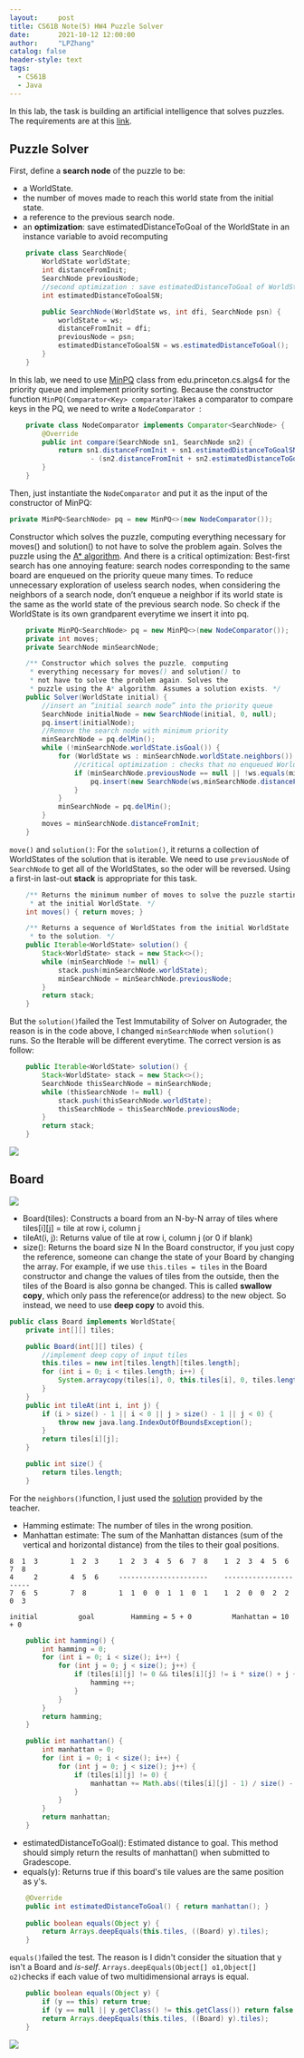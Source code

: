 ```yaml
---
layout:     post
title: CS61B Note(5) HW4 Puzzle Solver
date:       2021-10-12 12:00:00
author:     "LPZhang"
catalog: false
header-style: text
tags: 
  - CS61B
  - Java
---
```


In this lab, the task is building an artificial intelligence that solves puzzles. The requirements are at this [link](https://sp18.datastructur.es/materials/hw/hw4/hw4).
## Puzzle Solver
First, define a **search node** of the puzzle to be:
- a WorldState.
- the number of moves made to reach this world state from the initial state.
- a reference to the previous search node.
- an **optimization**: save estimatedDistanceToGoal of the WorldState in an instance variable to avoid recomputing
```java
    private class SearchNode{
        WorldState worldState;
        int distanceFromInit;
        SearchNode previousNode;
        //second optimization : save estimatedDistanceToGoal of WorldState in an instance variable
        int estimatedDistanceToGoalSN;

        public SearchNode(WorldState ws, int dfi, SearchNode psn) {
            worldState = ws;
            distanceFromInit = dfi;
            previousNode = psn;
            estimatedDistanceToGoalSN = ws.estimatedDistanceToGoal();
        }
    }
```
In this lab, we need to use [MinPQ](https://algs4.cs.princeton.edu/code/javadoc/edu/princeton/cs/algs4/MinPQ.html) class from edu.princeton.cs.algs4 for the priority queue and implement priority sorting. Because the constructor function `MinPQ(Comparator<Key> comparator)`takes a comparator to compare keys in the PQ, we need to write a `NodeComparator `:
```java
    private class NodeComparator implements Comparator<SearchNode> {
        @Override
        public int compare(SearchNode sn1, SearchNode sn2) {
            return sn1.distanceFromInit + sn1.estimatedDistanceToGoalSN
                    - (sn2.distanceFromInit + sn2.estimatedDistanceToGoalSN);
        }
    }
```
Then, just instantiate the `NodeComparator` and put it as the input of the constructor of MinPQ:
```java
private MinPQ<SearchNode> pq = new MinPQ<>(new NodeComparator());
```
Constructor which solves the puzzle, computing everything necessary for moves() and solution() to not have to solve the problem again. Solves the puzzle using the [A* algorithm](https://en.wikipedia.org/wiki/A*_search_algorithm).
And there is a critical optimization: Best-first search has one annoying feature: search nodes corresponding to the same board are enqueued on the priority queue many times. To reduce unnecessary exploration of useless search nodes, when considering the neighbors of a search node, don’t enqueue a neighbor if its world state is the same as the world state of the previous search node. So check if the WorldState is its own grandparent everytime we insert it into pq.
```java
    private MinPQ<SearchNode> pq = new MinPQ<>(new NodeComparator());
    private int moves;
    private SearchNode minSearchNode;

    /** Constructor which solves the puzzle, computing
     * everything necessary for moves() and solution() to
     * not have to solve the problem again. Solves the
     * puzzle using the A* algorithm. Assumes a solution exists. */
    public Solver(WorldState initial) {
        //insert an “initial search node” into the priority queue
        SearchNode initialNode = new SearchNode(initial, 0, null);
        pq.insert(initialNode);
        //Remove the search node with minimum priority
        minSearchNode = pq.delMin();
        while (!minSearchNode.worldState.isGoal()) {
            for (WorldState ws : minSearchNode.worldState.neighbors()) {
                //critical optimization : checks that no enqueued WorldState is its own grandparent
                if (minSearchNode.previousNode == null || !ws.equals(minSearchNode.previousNode.worldState)) {
                    pq.insert(new SearchNode(ws,minSearchNode.distanceFromInit + 1, minSearchNode));
                }
            }
            minSearchNode = pq.delMin();
        }
        moves = minSearchNode.distanceFromInit;
    }
```
`move()` and `solution()`:
For the `solution()`, it returns a collection of WorldStates of the solution that is iterable. We need to use `previousNode` of `SearchNode` to get all of the WorldStates, so the oder will be reversed. Using a first-in last-out **stack** is appropriate for this task.
```java
    /** Returns the minimum number of moves to solve the puzzle starting
     * at the initial WorldState. */
    int moves() { return moves; }

    /** Returns a sequence of WorldStates from the initial WorldState
     * to the solution. */
    public Iterable<WorldState> solution() {
        Stack<WorldState> stack = new Stack<>();
        while (minSearchNode != null) {
            stack.push(minSearchNode.worldState);
            minSearchNode = minSearchNode.previousNode;
        }
        return stack;
    }
```
But the `solution()`failed the Test Immutability of Solver on Autograder, the reason is in the code above, I changed `minSearchNode` when `solution()` runs. So the Iterable will be different everytime. The correct version is as follow:
```java
    public Iterable<WorldState> solution() {
        Stack<WorldState> stack = new Stack<>();
        SearchNode thisSearchNode = minSearchNode;
        while (thisSearchNode != null) {
            stack.push(thisSearchNode.worldState);
            thisSearchNode = thisSearchNode.previousNode;
        }
        return stack;
    }
```
![](https://github.com/Ramer42/Ramer42.github.io/blob/master/img/in-post/2021-10-13-CS61B-HW4/img-1.jpg?raw=true)

## Board
![](https://sp18.datastructur.es/materials/hw/hw4/images/8puzzle-game-tree.png)
- Board(tiles): Constructs a board from an N-by-N array of tiles where
              tiles[i][j] = tile at row i, column j
- tileAt(i, j): Returns value of tile at row i, column j (or 0 if blank)
- size(): Returns the board size N
In the Board constructor, if you just copy the reference, someone can change the state of your Board by changing the array. For example, if we use `this.tiles = tiles` in the Board constructor and change the values of tiles from the outside, then the tiles of the Board is also gonna be changed. This is called **swallow copy**, which only pass the reference(or address) to the new object. So instead, we need to use **deep copy** to avoid this.
```java
public class Board implements WorldState{
    private int[][] tiles;

    public Board(int[][] tiles) {
        //implement deep copy of input tiles
        this.tiles = new int[tiles.length][tiles.length];
        for (int i = 0; i < tiles.length; i++) {
            System.arraycopy(tiles[i], 0, this.tiles[i], 0, tiles.length);
        }
    }
    public int tileAt(int i, int j) {
        if (i > size() - 1 || i < 0 || j > size() - 1 || j < 0) {
            throw new java.lang.IndexOutOfBoundsException();
        }
        return tiles[i][j];
    }

    public int size() {
        return tiles.length;
    }
```
For the `neighbors()`function, I just used the [solution](http://joshh.ug/neighbors.html) provided by the teacher.

- Hamming estimate: The number of tiles in the wrong position.
- Manhattan estimate: The sum of the Manhattan distances (sum of the vertical and horizontal distance) from the tiles to their goal positions.
```
8  1  3        1  2  3     1  2  3  4  5  6  7  8    1  2  3  4  5  6  7  8
4     2        4  5  6     ----------------------    ----------------------
7  6  5        7  8        1  1  0  0  1  1  0  1    1  2  0  0  2  2  0  3

initial          goal         Hamming = 5 + 0          Manhattan = 10 + 0
```
```java
    public int hamming() {
        int hamming = 0;
        for (int i = 0; i < size(); i++) {
            for (int j = 0; j < size(); j++) {
                if (tiles[i][j] != 0 && tiles[i][j] != i * size() + j + 1) {
                    hamming ++;
                }
            }
        }
        return hamming;
    }

    public int manhattan() {
        int manhattan = 0;
        for (int i = 0; i < size(); i++) {
            for (int j = 0; j < size(); j++) {
                if (tiles[i][j] != 0) {
                    manhattan += Math.abs((tiles[i][j] - 1) / size() - i) + Math.abs((tiles[i][j] - 1) % size() - j);
                }
            }
        }
        return manhattan;
    }
```
- estimatedDistanceToGoal(): Estimated distance to goal. This method should simply return the results of manhattan() when submitted to Gradescope.
- equals(y): Returns true if this board's tile values are the same position as y's.
```java
    @Override
    public int estimatedDistanceToGoal() { return manhattan(); }
	
    public boolean equals(Object y) {
        return Arrays.deepEquals(this.tiles, ((Board) y).tiles);
    }
```
`equals()`failed the test. The reason is I didn't consider the situation that y isn't a Board and *is-self*. `Arrays.deepEquals(Object[] o1,Object[] o2)`checks if each value of two multidimensional arrays is equal.
```java
    public boolean equals(Object y) {
        if (y == this) return true;
        if (y == null || y.getClass() != this.getClass()) return false;
        return Arrays.deepEquals(this.tiles, ((Board) y).tiles);
    }
```
![](https://github.com/Ramer42/Ramer42.github.io/blob/master/img/in-post/2021-10-13-CS61B-HW4/result.jpg?raw=true)
